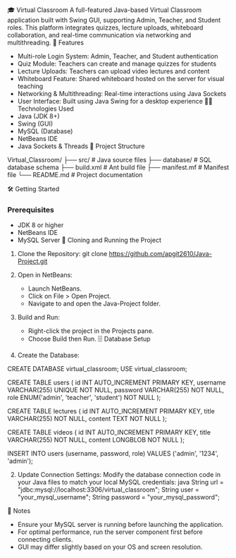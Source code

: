 🎓 Virtual Classroom
A full-featured Java-based Virtual Classroom application built with Swing GUI, supporting Admin, Teacher, and Student roles. This platform integrates quizzes, lecture uploads, whiteboard collaboration, and real-time communication via networking and multithreading.
🚀 Features
- Multi-role Login System: Admin, Teacher, and Student authentication
- Quiz Module: Teachers can create and manage quizzes for students
- Lecture Uploads: Teachers can upload video lectures and content
- Whiteboard Feature: Shared whiteboard hosted on the server for visual teaching
- Networking & Multithreading: Real-time interactions using Java Sockets
- User Interface: Built using Java Swing for a desktop experience
🧑‍💻 Technologies Used
- Java (JDK 8+)
- Swing (GUI)
- MySQL (Database)
- NetBeans IDE
- Java Sockets & Threads
📂 Project Structure

Virtual_Classroom/
├── src/                      # Java source files
├── database/                 # SQL database schema
├── build.xml                 # Ant build file
├── manifest.mf               # Manifest file
└── README.md                 # Project documentation

🛠️ Getting Started
### Prerequisites
- JDK 8 or higher
- NetBeans IDE
- MySQL Server
🔄 Cloning and Running the Project
1. Clone the Repository:
   git clone https://github.com/apgit2610/Java-Project.git

2. Open in NetBeans:
   - Launch NetBeans.
   - Click on File > Open Project.
   - Navigate to and open the Java-Project folder.

3. Build and Run:
   - Right-click the project in the Projects pane.
   - Choose Build then Run.
🗄️ Database Setup
1. Create the Database:

CREATE DATABASE virtual_classroom;
USE virtual_classroom;

CREATE TABLE users (
    id INT AUTO_INCREMENT PRIMARY KEY,
    username VARCHAR(255) UNIQUE NOT NULL,
    password VARCHAR(255) NOT NULL,
    role ENUM('admin', 'teacher', 'student') NOT NULL
);

CREATE TABLE lectures (
    id INT AUTO_INCREMENT PRIMARY KEY,
    title VARCHAR(255) NOT NULL,
    content TEXT NOT NULL
);

CREATE TABLE videos (
    id INT AUTO_INCREMENT PRIMARY KEY,
    title VARCHAR(255) NOT NULL,
    content LONGBLOB NOT NULL
);

INSERT INTO users (username, password, role)
VALUES ('admin', '1234', 'admin');


2. Update Connection Settings:
Modify the database connection code in your Java files to match your local MySQL credentials:
java
String url = "jdbc:mysql://localhost:3306/virtual_classroom";
String user = "your_mysql_username";
String password = "your_mysql_password";

📌 Notes
- Ensure your MySQL server is running before launching the application.
- For optimal performance, run the server component first before connecting clients.
- GUI may differ slightly based on your OS and screen resolution.
